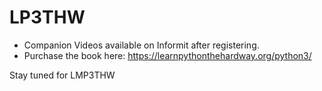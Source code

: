 # LP3THW



* Companion Videos available on Informit after registering.
* Purchase the book here: https://learnpythonthehardway.org/python3/

Stay tuned for LMP3THW
